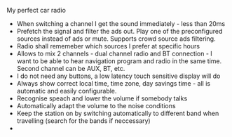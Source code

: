 My perfect car radio

* When switching a channel I get the sound immediately - less than 20ms
* Prefetch the signal and filter the ads out. Play one of the preconfigured sources instead of ads or mute. Supports crowd source ads filtering.
* Radio shall rememeber which sources I prefer at specific hours  
* Allows to mix 2 channels - dual channel radio and BT connection - I want to be able to hear navigation program and radio in the same time. Second channel can be AUX, BT, etc.
* I do not need any buttons, a low latency touch sensitive display will do
* Always show correct local time, time zone, day savings time - all is automatic and easily configurable.
* Recognise speach and lower the volume if somebody talks 
* Automatically adapt the volume to the noise conditions
* Keep the station on by switching automatically to different band when travelling (search for the bands if neccessary)
* 



